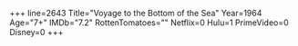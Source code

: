 +++
line=2643
Title="Voyage to the Bottom of the Sea"
Year=1964
Age="7+"
IMDb="7.2"
RottenTomatoes=""
Netflix=0
Hulu=1
PrimeVideo=0
Disney=0
+++

